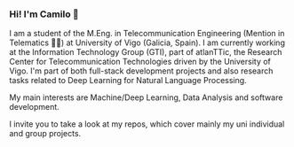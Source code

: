 ### Hi! I'm Camilo 👋

I am a student of the M.Eng. in Telecommunication Engineering (Mention in Telematics 👨‍💻) at University of Vigo (Galicia, Spain). I am currently working at the Information Technology Group (GTI), part of atlanTTic, the Research Center for Telecommunication Technologies driven by the University of Vigo. I'm part of both full-stack development  projects and also research tasks related to Deep Learning for Natural Language Processing.

My main interests are Machine/Deep Learning, Data Analysis and software development.

I invite you to take a look at my repos, which cover mainly my uni individual and group projects.

<!--
**camipi07/camipi07** is a ✨ _special_ ✨ repository because its `README.md` (this file) appears on your GitHub profile.

Here are some ideas to get you started:

- 🔭 I’m currently working on ...
- 🌱 I’m currently learning ...
- 👯 I’m looking to collaborate on ...
- 🤔 I’m looking for help with ...
- 💬 Ask me about ...
- 📫 How to reach me: ...
- 😄 Pronouns: ...
- ⚡ Fun fact: ...
-->
